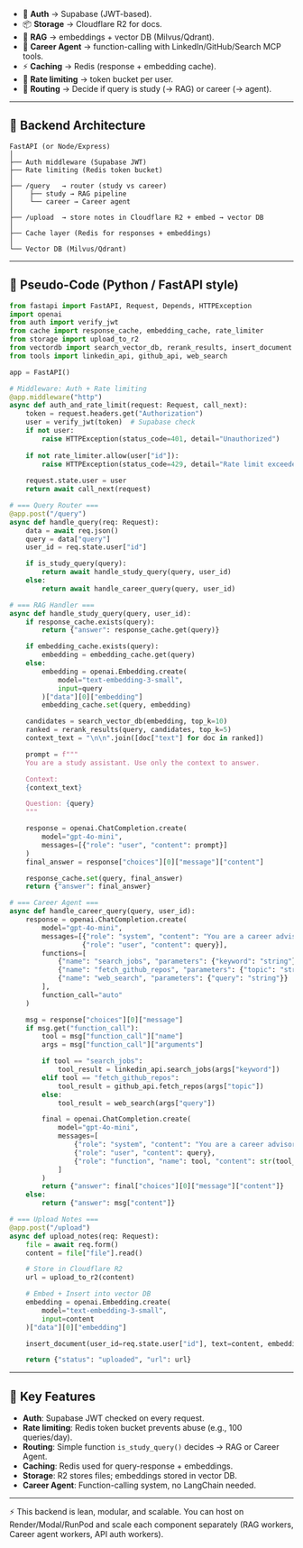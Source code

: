 

* 🔑 **Auth** → Supabase (JWT-based).
* 📦 **Storage** → Cloudflare R2 for docs.
* 🧠 **RAG** → embeddings + vector DB (Milvus/Qdrant).
* 💼 **Career Agent** → function-calling with LinkedIn/GitHub/Search MCP tools.
* ⚡ **Caching** → Redis (response + embedding cache).
* 🚦 **Rate limiting** → token bucket per user.
* 🔀 **Routing** → Decide if query is study (→ RAG) or career (→ agent).

---

## 🔹 Backend Architecture

```
FastAPI (or Node/Express)
│
├── Auth middleware (Supabase JWT)
├── Rate limiting (Redis token bucket)
│
├── /query   → router (study vs career)
│    ├── study → RAG pipeline
│    └── career → Career agent
│
├── /upload  → store notes in Cloudflare R2 + embed → vector DB
│
├── Cache layer (Redis for responses + embeddings)
│
└── Vector DB (Milvus/Qdrant)
```

---

## 🔹 Pseudo-Code (Python / FastAPI style)

```python
from fastapi import FastAPI, Request, Depends, HTTPException
import openai
from auth import verify_jwt
from cache import response_cache, embedding_cache, rate_limiter
from storage import upload_to_r2
from vectordb import search_vector_db, rerank_results, insert_document
from tools import linkedin_api, github_api, web_search

app = FastAPI()

# Middleware: Auth + Rate limiting
@app.middleware("http")
async def auth_and_rate_limit(request: Request, call_next):
    token = request.headers.get("Authorization")
    user = verify_jwt(token)  # Supabase check
    if not user:
        raise HTTPException(status_code=401, detail="Unauthorized")
    
    if not rate_limiter.allow(user["id"]):
        raise HTTPException(status_code=429, detail="Rate limit exceeded")
    
    request.state.user = user
    return await call_next(request)

# === Query Router ===
@app.post("/query")
async def handle_query(req: Request):
    data = await req.json()
    query = data["query"]
    user_id = req.state.user["id"]

    if is_study_query(query):
        return await handle_study_query(query, user_id)
    else:
        return await handle_career_query(query, user_id)

# === RAG Handler ===
async def handle_study_query(query, user_id):
    if response_cache.exists(query):
        return {"answer": response_cache.get(query)}

    if embedding_cache.exists(query):
        embedding = embedding_cache.get(query)
    else:
        embedding = openai.Embedding.create(
            model="text-embedding-3-small",
            input=query
        )["data"][0]["embedding"]
        embedding_cache.set(query, embedding)

    candidates = search_vector_db(embedding, top_k=10)
    ranked = rerank_results(query, candidates, top_k=5)
    context_text = "\n\n".join([doc["text"] for doc in ranked])

    prompt = f"""
    You are a study assistant. Use only the context to answer.

    Context:
    {context_text}

    Question: {query}
    """

    response = openai.ChatCompletion.create(
        model="gpt-4o-mini",
        messages=[{"role": "user", "content": prompt}]
    )
    final_answer = response["choices"][0]["message"]["content"]

    response_cache.set(query, final_answer)
    return {"answer": final_answer}

# === Career Agent ===
async def handle_career_query(query, user_id):
    response = openai.ChatCompletion.create(
        model="gpt-4o-mini",
        messages=[{"role": "system", "content": "You are a career advisor agent."},
                  {"role": "user", "content": query}],
        functions=[
            {"name": "search_jobs", "parameters": {"keyword": "string"}},
            {"name": "fetch_github_repos", "parameters": {"topic": "string"}},
            {"name": "web_search", "parameters": {"query": "string"}}
        ],
        function_call="auto"
    )

    msg = response["choices"][0]["message"]
    if msg.get("function_call"):
        tool = msg["function_call"]["name"]
        args = msg["function_call"]["arguments"]

        if tool == "search_jobs":
            tool_result = linkedin_api.search_jobs(args["keyword"])
        elif tool == "fetch_github_repos":
            tool_result = github_api.fetch_repos(args["topic"])
        else:
            tool_result = web_search(args["query"])

        final = openai.ChatCompletion.create(
            model="gpt-4o-mini",
            messages=[
                {"role": "system", "content": "You are a career advisor agent."},
                {"role": "user", "content": query},
                {"role": "function", "name": tool, "content": str(tool_result)}
            ]
        )
        return {"answer": final["choices"][0]["message"]["content"]}
    else:
        return {"answer": msg["content"]}

# === Upload Notes ===
@app.post("/upload")
async def upload_notes(req: Request):
    file = await req.form()
    content = file["file"].read()

    # Store in Cloudflare R2
    url = upload_to_r2(content)

    # Embed + Insert into vector DB
    embedding = openai.Embedding.create(
        model="text-embedding-3-small",
        input=content
    )["data"][0]["embedding"]

    insert_document(user_id=req.state.user["id"], text=content, embedding=embedding, url=url)

    return {"status": "uploaded", "url": url}
```

---

## 🔹 Key Features

* **Auth**: Supabase JWT checked on every request.
* **Rate limiting**: Redis token bucket prevents abuse (e.g., 100 queries/day).
* **Routing**: Simple function `is_study_query()` decides → RAG or Career Agent.
* **Caching**: Redis used for query-response + embeddings.
* **Storage**: R2 stores files; embeddings stored in vector DB.
* **Career Agent**: Function-calling system, no LangChain needed.

---

⚡ This backend is lean, modular, and scalable. You can host on Render/Modal/RunPod and scale each component separately (RAG workers, Career agent workers, API auth workers).


